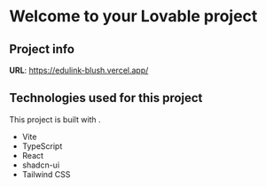 # Welcome to your Lovable project

## Project info

**URL**: https://edulink-blush.vercel.app/

## Technologies used for this project

This project is built with .

- Vite
- TypeScript
- React
- shadcn-ui
- Tailwind CSS


